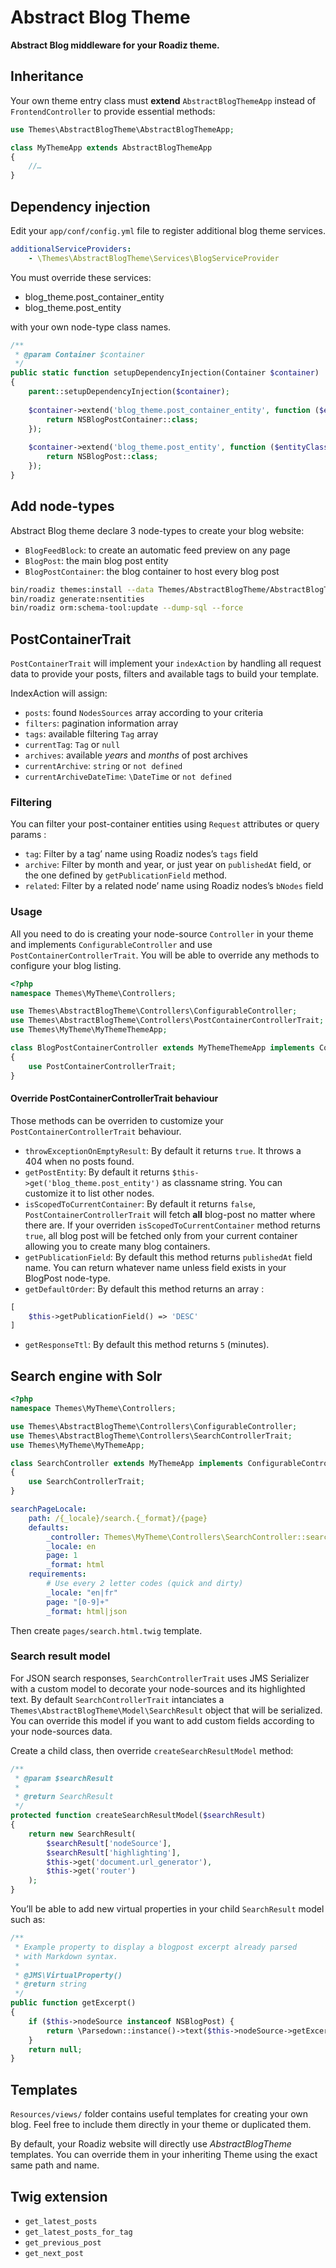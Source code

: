 # Abstract Blog Theme

**Abstract Blog middleware for your Roadiz theme.**

## Inheritance

Your own theme entry class must **extend** `AbstractBlogThemeApp` instead of `FrontendController` to provide essential methods:

```php
use Themes\AbstractBlogTheme\AbstractBlogThemeApp;

class MyThemeApp extends AbstractBlogThemeApp
{
    //…
}
```

## Dependency injection

Edit your `app/conf/config.yml` file to register additional blog theme services.

```yaml
additionalServiceProviders: 
    - \Themes\AbstractBlogTheme\Services\BlogServiceProvider

```

You must override these services:

- blog_theme.post_container_entity
- blog_theme.post_entity

with your own node-type class names.

```php
/**
 * @param Container $container
 */
public static function setupDependencyInjection(Container $container)
{
    parent::setupDependencyInjection($container);
    
    $container->extend('blog_theme.post_container_entity', function ($entityClass) {
        return NSBlogPostContainer::class;
    });
    
    $container->extend('blog_theme.post_entity', function ($entityClass) {
        return NSBlogPost::class;
    });
}
```

## Add node-types

Abstract Blog theme declare 3 node-types to create your blog website:

- `BlogFeedBlock`: to create an automatic feed preview on any page
- `BlogPost`: the main blog post entity
- `BlogPostContainer`: the blog container to host every blog post

```bash
bin/roadiz themes:install --data Themes/AbstractBlogTheme/AbstractBlogThemeApp
bin/roadiz generate:nsentities
bin/roadiz orm:schema-tool:update --dump-sql --force
```

## PostContainerTrait

`PostContainerTrait` will implement your `indexAction` by handling all request data
to provide your posts, filters and available tags to build your template.

IndexAction will assign:

- `posts`: found `NodesSources` array according to your criteria
- `filters`: pagination information array
- `tags`: available filtering `Tag` array
- `currentTag`: `Tag` or `null`
- `archives`: available *years* and *months* of post archives
- `currentArchive`: `string` or `not defined`
- `currentArchiveDateTime`: `\DateTime` or `not defined`

### Filtering

You can filter your post-container entities using `Request` attributes or query params :

- `tag`: Filter by a tag’ name  using Roadiz nodes’s `tags` field
- `archive`: Filter by month and year, or just year on `publishedAt` field, or the one defined by `getPublicationField` method.
- `related`: Filter by a related node’ name using Roadiz nodes’s `bNodes` field

### Usage

All you need to do is creating your node-source `Controller` in your theme and 
implements `ConfigurableController` and use `PostContainerControllerTrait`.
You will be able to override any methods to configure your blog listing.


```php
<?php
namespace Themes\MyTheme\Controllers;

use Themes\AbstractBlogTheme\Controllers\ConfigurableController;
use Themes\AbstractBlogTheme\Controllers\PostContainerControllerTrait;
use Themes\MyTheme\MyThemeThemeApp;

class BlogPostContainerController extends MyThemeThemeApp implements ConfigurableController
{
    use PostContainerControllerTrait;
}
```

#### Override PostContainerControllerTrait behaviour

Those methods can be overriden to customize your `PostContainerControllerTrait` behaviour.

- `throwExceptionOnEmptyResult`: By default it returns `true`. It throws a 404 when no posts found. 
- `getPostEntity`: By default it returns `$this->get('blog_theme.post_entity')` as classname string. You can customize it to list other nodes.
- `isScopedToCurrentContainer`: By default it returns `false`, `PostContainerControllerTrait` will fetch **all** blog-post no matter where
there are. If your overriden `isScopedToCurrentContainer` method returns `true`, all blog post will be fetched only from your 
current container allowing you to create many blog containers.
- `getPublicationField`: By default this method returns `publishedAt` field name. You can return whatever name unless field
exists in your BlogPost node-type.
- `getDefaultOrder`: By default this method returns an array :
```php
[
    $this->getPublicationField() => 'DESC'
]
```
- `getResponseTtl`: By default this method returns `5` (minutes).

## Search engine with Solr

```php
<?php
namespace Themes\MyTheme\Controllers;

use Themes\AbstractBlogTheme\Controllers\ConfigurableController;
use Themes\AbstractBlogTheme\Controllers\SearchControllerTrait;
use Themes\MyTheme\MyThemeApp;

class SearchController extends MyThemeApp implements ConfigurableController
{
    use SearchControllerTrait;
}
```

```yaml
searchPageLocale:
    path: /{_locale}/search.{_format}/{page}
    defaults:
        _controller: Themes\MyTheme\Controllers\SearchController::searchAction
        _locale: en
        page: 1
        _format: html
    requirements:
        # Use every 2 letter codes (quick and dirty)
        _locale: "en|fr"
        page: "[0-9]+"
        _format: html|json
```

Then create `pages/search.html.twig` template.

### Search result model

For JSON search responses, `SearchControllerTrait` uses JMS Serializer with a custom model to decorate your
node-sources and its highlighted text. By default `SearchControllerTrait` intanciates a `Themes\AbstractBlogTheme\Model\SearchResult`
object that will be serialized. You can override this model if you want to add custom fields according to your 
node-sources data.

Create a child class, then override `createSearchResultModel` method:

```php
/**
 * @param $searchResult
 *
 * @return SearchResult
 */
protected function createSearchResultModel($searchResult)
{
    return new SearchResult(
        $searchResult['nodeSource'],
        $searchResult['highlighting'],
        $this->get('document.url_generator'),
        $this->get('router')
    );
}
```

You’ll be able to add new virtual properties in your child `SearchResult` model such as:

```php
/**
 * Example property to display a blogpost excerpt already parsed
 * with Markdown syntax.
 *
 * @JMS\VirtualProperty()
 * @return string
 */
public function getExcerpt()
{
    if ($this->nodeSource instanceof NSBlogPost) {
        return \Parsedown::instance()->text($this->nodeSource->getExcerpt());
    }
    return null;
}
```


## Templates

`Resources/views/` folder contains useful templates for creating your own blog. Feel free to include
them directly in your theme or duplicated them.

By default, your Roadiz website will directly use *AbstractBlogTheme* templates. 
You can override them in your inheriting Theme using the exact same path and name.

## Twig extension

- `get_latest_posts`
- `get_latest_posts_for_tag`
- `get_previous_post`
- `get_next_post`
